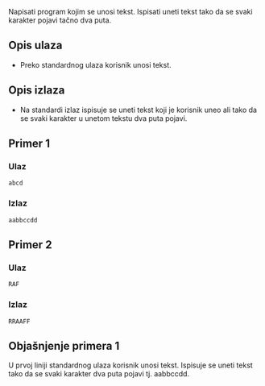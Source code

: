 
Napisati program kojim se unosi tekst. Ispisati uneti tekst tako da se svaki karakter pojavi tačno dva puta.

## Opis ulaza

  - Preko standardnog ulaza korisnik unosi tekst.

## Opis izlaza

  - Na standardi izlaz ispisuje se uneti tekst koji je korisnik uneo ali tako da se svaki karakter u unetom tekstu dva puta pojavi.

## Primer 1

### Ulaz

~~~
abcd
~~~

### Izlaz

~~~
aabbccdd
~~~

## Primer 2

### Ulaz

~~~
RAF
~~~

### Izlaz

~~~
RRAAFF
~~~

## Objašnjenje primera 1

U prvoj liniji standardnog ulaza korisnik unosi tekst. Ispisuje se uneti tekst tako da se svaki karakter dva puta pojavi tj. aabbccdd.
